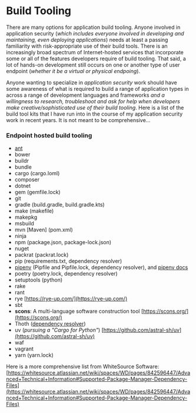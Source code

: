# Build Tooling  

There are many options for application build tooling.  Anyone involved in application security (*which includes everyone involved in developing and maintaining, even deploying applications*) needs at least a passing familiarity with risk-appropriate use of their build tools.  There is an increasingly broad spectrum of Internet-hosted services that incorporate some or all of the features developers require of build tooling.  That said, a lot of hands-on development still occurs on one or another type of user endpoint (*whether it be a virtual or physical endpoing*).  

Anyone wanting to specialize in *application security* work should have some awareness of what is required to build a range of application types in across a range of development languages and frameworks *and a willingness to research, troubleshoot and ask for help when developers make creative/sophisticated use of their build tooling*.  Here is a list of the build tool kits that I have run into in the course of my application security work in recent years.  It is not meant to be comprehensive...  

### Endpoint hosted build tooling  
* [ant](https://ant.apache.org/manual/tutorial-HelloWorldWithAnt.html)  
* bower  
* buildr  
* bundle  
* cargo (cargo.loml)  
* composer  
* dotnet  
* gem (gemfile.lock)  
* git  
* gradle (build.gradle, build.gradle.kts)  
* make (makefile)  
* makepkg  
* msbuild  
* mvn [Maven] (pom.xml)  
* ninja  
* npm (package.json, package-lock.json)  
* nuget  
* packrat (packrat.lock)  
* pip (requirements.txt, dependency resolver)  
* [pipenv](https://github.com/pypa/pipenv) (Pipfile and Pipfile.lock, dependency resolver), and [pipenv docs](https://pipenv.pypa.io/en/latest/)  
* poetry (poetry.lock, dependency resolver)  
* setuptools (python)  
* rake  
* rant  
* rye [https://rye-up.com/](https://rye-up.com/)  
* sbt  
* **scons**: A multi-language software construction tool [https://scons.org/](https://scons.org/)  
* Thoth ([dependency resolver](https://developers.redhat.com/articles/2022/03/07/manage-python-security-thoths-cloud-based-dependency-resolver#thoth_security_for_python_applications))  
* uv (*pursuing a "Cargo for Python"*) [https://github.com/astral-sh/uv](https://github.com/astral-sh/uv)  
* waf  
* vagrant  
* yarn (yarn.lock)  


Here is a more comprehensive list from WhiteSource Software: [https://whitesource.atlassian.net/wiki/spaces/WD/pages/842596447/Advanced+Technical+Information#Supported-Package-Manager-Dependency-Files](https://whitesource.atlassian.net/wiki/spaces/WD/pages/842596447/Advanced+Technical+Information#Supported-Package-Manager-Dependency-Files)  
